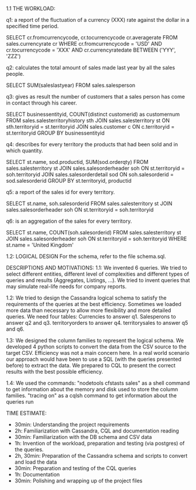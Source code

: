 1.1 THE WORKLOAD:

q1: a report of the fluctuation of a currency (XXX) rate against the dollar in a specified time period.

  SELECT cr.fromcurrencycode,
    cr.tocurrencycode
    cr.averagerate
  FROM	sales.currencyrate cr
  WHERE	cr.fromcurrencycode = 'USD'
  AND cr.tocurrencycode = 'XXX'
  AND cr.currencyratedate BETWEEN ('YYY', 'ZZZ')
  
  
q2: calculates the total amount of sales made last year by all the sales people.

  SELECT	SUM(saleslastyear)
  FROM	sales.salesperson

  
q3: gives as result the number of customers that a sales person has come in contact through his career.

  SELECT	businessentityid,
    COUNT(distinct customerid) as customernum
  FROM	sales.salesterritoryhistory sth
  JOIN	sales.salesterritory st
  ON	sth.territoryid = st.territoryid
  JOIN	sales.customer c
  ON	c.territoryid = st.territoryid
  GROUP BY businessentityid
  
  
q4: describes for every territory the products that had been sold and in which quantity.

  SELECT	st.name,
    sod.productid,
    SUM(sod.orderqty)
  FROM	sales.salesterritory st
  JOIN	sales.salesorderheader soh
  ON	st.territoryid = soh.territoryid
  JOIN	sales.salesorderdetail sod
  ON	soh.salesorderid = sod.salesorderid
  GROUP BY st.territoryid, productid
  
  
q5: a report of the sales id for every territory.

  SELECT	st.name,
    soh.salesorderid
  FROM	sales.salesterritory st
  JOIN	sales.salesorderheader soh
  ON	st.territoryid = soh.territoryid
  
  
q6: is an aggregation of the sales for every territory.

  SELECT	st.name,
    COUNT(soh.salesorderid)
  FROM	sales.salesterritory st
  JOIN	sales.salesorderheader soh
  ON	st.territoryid = soh.territoryid
  WHERE st.name = 'United Kingdom'

  

1.2: LOGICAL DESIGN
For the schema, refer to the file schema.sql.


DESCRIPTIONS AND MOTIVATIONS:
1.1: We invented 6 queries. We tried to select different entities, different level of complexities and different types of queries and results (Aggregates, Listings, ...). We tried to invent queries that may simulate real-life needs for company reports.


1.2: We tried to design the Cassandra logical schema to satisfy the requirements of the queries at the best efficiency. Sometimes we loaded more data than necessary to allow more flexibility and more detailed queries.
We need four tables: 
Currencies to answer q1. 
Salesperons to answer q2 and q3.
territoryorders to answer q4.
territorysales to answer q5 and q6.

1.3: We designed the column families to represent the logical schema.  We developed 4 python scripts to convert the data from the CSV source to the target CSV. Efficiency was not a main concern here. In a real world scenario our approach would have been to use a SQL (with the queries presented before) to extract the data. We prepared to CQL to present the correct results with the best possible efficiency.

1.4: We used the commands:
"nodetools cfstasts sales" as a shell command to get information about the memory and disk used to store the column families.
"tracing on" as a cqlsh command to get information about the queries run


TIME ESTIMATE:

- 30min: Understanding the project requirements
- 2h: Familiarization with Cassandra, CQL and documentation reading
- 30min: Familiarization with the DB schema and CSV data
- 1h: Invention of the workload, preparation and testing (via postgres) of the queries.
- 2h, 30min: Preparation of the Cassandra schema and scripts to convert and load the data
- 30min: Preparation and testing of the CQL queries
- 1h: Documentation
- 30min: Polishing and wrapping up of the project files